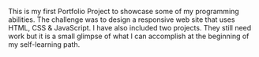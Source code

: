 This is my first Portfolio Project to showcase some of my programming abilities. The challenge was to design a responsive web site that uses HTML, CSS & JavaScript. I have also included two projects. They still need work but it is a small glimpse of what I can accomplish at the beginning of my self-learning path.
